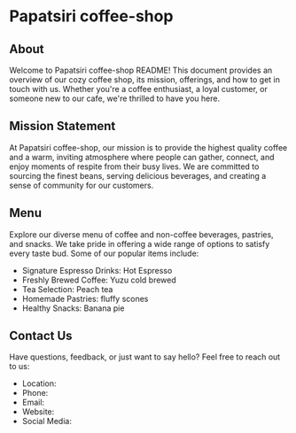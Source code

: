 # Papatsiri coffee-shop

## About
Welcome to Papatsiri coffee-shop README! This document provides an overview of our cozy coffee shop, its mission, offerings, and how to get in touch with us. Whether you're a coffee enthusiast, a loyal customer, or someone new to our cafe, we're thrilled to have you here.

## Mission Statement
At Papatsiri coffee-shop, our mission is to provide the highest quality coffee and a warm, inviting atmosphere where people can gather, connect, and enjoy moments of respite from their busy lives. We are committed to sourcing the finest beans, serving delicious beverages, and creating a sense of community for our customers.

## Menu
Explore our diverse menu of coffee and non-coffee beverages, pastries, and snacks. We take pride in offering a wide range of options to satisfy every taste bud. Some of our popular items include:

- Signature Espresso Drinks: Hot Espresso
- Freshly Brewed Coffee: Yuzu cold brewed
- Tea Selection: Peach tea
- Homemade Pastries: fluffy scones
- Healthy Snacks: Banana pie

## Contact Us
Have questions, feedback, or just want to say hello? Feel free to reach out to us:

- Location: 
- Phone: 
- Email: 
- Website: 
- Social Media: 
